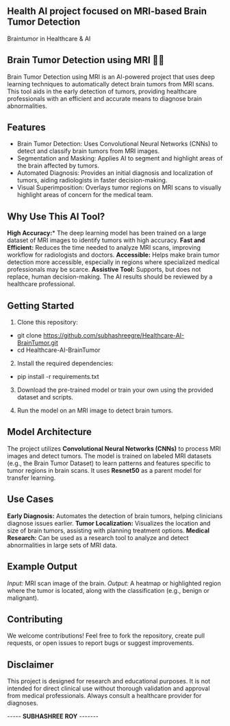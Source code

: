 ## Health AI project focused on MRI-based Brain Tumor Detection
Braintumor in Healthcare &amp; AI
 
## Brain Tumor Detection using MRI 🧠🎯
Brain Tumor Detection using MRI is an AI-powered project that uses deep learning techniques to automatically detect brain tumors from MRI scans. This tool aids in the early detection of tumors, providing healthcare professionals with an efficient and accurate means to diagnose brain abnormalities.

## Features
- Brain Tumor Detection: Uses Convolutional Neural Networks (CNNs) to detect and classify brain tumors from MRI images.
- Segmentation and Masking: Applies AI to segment and highlight areas of the brain affected by tumors.
- Automated Diagnosis: Provides an initial diagnosis and localization of tumors, aiding radiologists in faster decision-making.
- Visual Superimposition: Overlays tumor regions on MRI scans to visually highlight areas of concern for the medical team.

## Why Use This AI Tool?
**High Accuracy:*** The deep learning model has been trained on a large dataset of MRI images to identify tumors with high accuracy.
**Fast and Efficient:** Reduces the time needed to analyze MRI scans, improving workflow for radiologists and doctors.
**Accessible:** Helps make brain tumor detection more accessible, especially in regions where specialized medical professionals may be scarce.
**Assistive Tool:** Supports, but does not replace, human decision-making. The AI results should be reviewed by a healthcare professional.

## Getting Started
1. Clone this repository:
- git clone https://github.com/subhashreegre/Healthcare-AI-BrainTumor.git
- cd Healthcare-AI-BrainTumor

2. Install the required dependencies:
- pip install -r requirements.txt

3. Download the pre-trained model or train your own using the provided dataset and scripts.

4. Run the model on an MRI image to detect brain tumors.

## Model Architecture
The project utilizes **Convolutional Neural Networks (CNNs)** to process MRI images and detect tumors. The model is trained on labeled MRI datasets (e.g., the Brain Tumor Dataset) to learn patterns and features specific to tumor regions in brain scans. It uses **Resnet50** as a parent model for transfer learning.

## Use Cases
**Early Diagnosis:** Automates the detection of brain tumors, helping clinicians diagnose issues earlier.
**Tumor Localization:** Visualizes the location and size of brain tumors, assisting with planning treatment options.
**Medical Research:** Can be used as a research tool to analyze and detect abnormalities in large sets of MRI data.

## Example Output
*Input:* MRI scan image of the brain.
*Output:* A heatmap or highlighted region where the tumor is located, along with the classification (e.g., benign or malignant).

## Contributing
We welcome contributions! Feel free to fork the repository, create pull requests, or open issues to report bugs or suggest improvements.

## Disclaimer
This project is designed for research and educational purposes. It is not intended for direct clinical use without thorough validation and approval from medical professionals. Always consult a healthcare provider for diagnoses.






----- **SUBHASHREE ROY** -------

